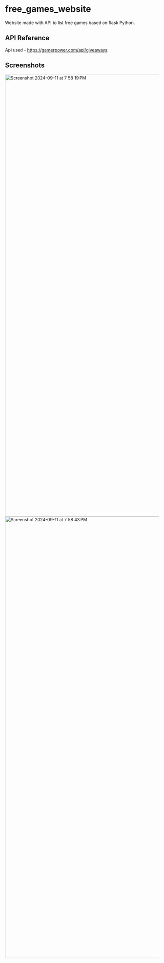 # free_games_website
Website made with API to list free games based on flask Python.




## API Reference

Api used - https://gamerpower.com/api/giveaways





## Screenshots

<img width="1440" alt="Screenshot 2024-09-11 at 7 58 19 PM" src="https://github.com/user-attachments/assets/01adb9da-0fd1-4002-a8a2-258b0bc8a7ea">

<img width="1440" alt="Screenshot 2024-09-11 at 7 58 43 PM" src="https://github.com/user-attachments/assets/8fbf505a-bb3b-4fce-acb3-a21b10c4835c">
